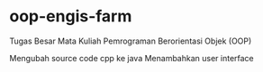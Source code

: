 # oop-engis-farm
Tugas Besar Mata Kuliah Pemrograman Berorientasi Objek (OOP)

Mengubah source code cpp ke java
Menambahkan user interface
